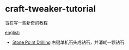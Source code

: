 # craft-tweaker-tutorial
旨在写一些新奇的教程

[english](README.md)

- [Stone Point Drilling](.minecraft/scripts/example/StonePointDrilling.zs) 右键单机石头成钻石，并消耗一颗钻石